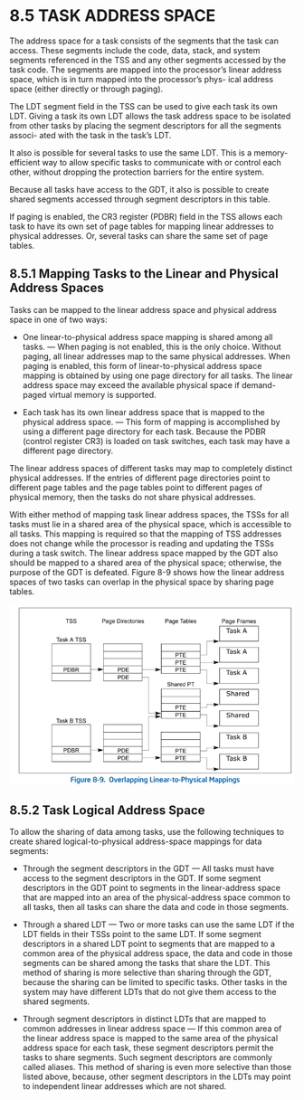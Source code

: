 # 8.5 TASK ADDRESS SPACE
The address space for a task consists of the segments that the task can access. These segments include the code,
data, stack, and system segments referenced in the TSS and any other segments accessed by the task code. The
segments are mapped into the processor’s linear address space, which is in turn mapped into the processor’s phys-
ical address space (either directly or through paging).

The LDT segment field in the TSS can be used to give each task its own LDT. Giving a task its own LDT allows the
task address space to be isolated from other tasks by placing the segment descriptors for all the segments associ-
ated with the task in the task’s LDT.

It also is possible for several tasks to use the same LDT. This is a memory-efficient way to allow specific tasks to
communicate with or control each other, without dropping the protection barriers for the entire system.

Because all tasks have access to the GDT, it also is possible to create shared segments accessed through segment
descriptors in this table.

If paging is enabled, the CR3 register (PDBR) field in the TSS allows each task to have its own set of page tables
for mapping linear addresses to physical addresses. Or, several tasks can share the same set of page tables.

## 8.5.1 Mapping Tasks to the Linear and Physical Address Spaces

Tasks can be mapped to the linear address space and physical address space in one of two ways:

* One linear-to-physical address space mapping is shared among all tasks. —
  When paging is not enabled, this is the only choice. Without paging, all
  linear addresses map to the same physical addresses. When paging is enabled,
  this form of linear-to-physical address space mapping is obtained by using
  one page directory for all tasks. The linear address space may exceed the
  available physical space if demand-paged virtual memory is supported.

* Each task has its own linear address space that is mapped to the physical
  address space. — This form of mapping is accomplished by using a different
  page directory for each task. Because the PDBR (control register CR3) is
  loaded on task switches, each task may have a different page directory.

The linear address spaces of different tasks may map to completely distinct
physical addresses. If the entries of different page directories point to
different page tables and the page tables point to different pages of physical
memory, then the tasks do not share physical addresses.

With either method of mapping task linear address spaces, the TSSs for all
tasks must lie in a shared area of the physical space, which is accessible to
all tasks. This mapping is required so that the mapping of TSS addresses does
not change while the processor is reading and updating the TSSs during a task
switch. The linear address space mapped by the GDT also should be mapped to a
shared area of the physical space; otherwise, the purpose of the GDT is
defeated. Figure 8-9 shows how the linear address spaces of two tasks can
overlap in the physical space by sharing page tables.

![Figure_8_9_L_2_P_mappings](pic/Figure_8_9_L_2_P_mappings.png)

## 8.5.2 Task Logical Address Space

To allow the sharing of data among tasks, use the following techniques to
create shared logical-to-physical address-space mappings for data segments:

* Through the segment descriptors in the GDT — All tasks must have access to
  the segment descriptors in the GDT. If some segment descriptors in the GDT
  point to segments in the linear-address space that are mapped into an area of
  the physical-address space common to all tasks, then all tasks can share the
  data and code in those segments.

* Through a shared LDT — Two or more tasks can use the same LDT if the LDT
  fields in their TSSs point to the same LDT. If some segment descriptors in a
  shared LDT point to segments that are mapped to a common area of the physical
  address space, the data and code in those segments can be shared among the
  tasks that share the LDT. This method of sharing is more selective than
  sharing through the GDT, because the sharing can be limited to specific
  tasks. Other tasks in the system may have different LDTs that do not give
  them access to the shared segments.

* Through segment descriptors in distinct LDTs that are mapped to common
  addresses in linear address space — If this common area of the linear address
  space is mapped to the same area of the physical address space for each task,
  these segment descriptors permit the tasks to share segments. Such segment
  descriptors are commonly called aliases. This method of sharing is even more
  selective than those listed above, because, other segment descriptors in the
  LDTs may point to independent linear addresses which are not shared.
